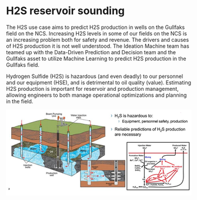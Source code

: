 # H2S reservoir sounding
The H2S use case aims to predict H2S production in wells on the Gullfaks field on the NCS. Increasing H2S levels in some of our fields on the NCS is an increasing problem both for safety and revenue. The drivers and causes of H2S production it is not well understood. The Ideation Machine team has teamed up with the Data-Driven Prediction and Decision team and the Gullfaks asset to utilize Machine Learning to predict H2S production in the Gullfaks field. 


Hydrogen Sulfide (H2S) is hazardous (and even deadly) to our personnel and our equipment (HSE), and  is detrimental to oil quality (value). Estimating H2S production is important for reservoir and production management, allowing engineers to both manage operational optimizations and planning in the field.  


![](../assets/EPI-SUB/H2S.png)
